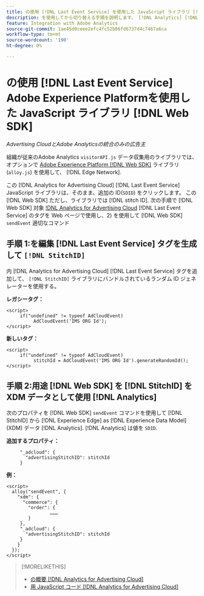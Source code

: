 ```yaml
---
title: の使用 [!DNL Last Event Service] を使用した JavaScript ライブラリ [!DNL Web SDK]
description: を使用してから切り替える手順を説明します。 [!DNL Analytics] [!DNL visitorAPI] library to the [!DNL Experience Platform] [!DNL Web SDK] library for your [!DNL Analytics for Advertising Cloud] 実装。
feature: Integration with Adobe Analytics
source-git-commit: 1ae45d0ceee2efc4fc52b86fd6737d4c7467a6ca
workflow-type: tm+mt
source-wordcount: '190'
ht-degree: 0%

---
```


# の使用 [!DNL Last Event Service] Adobe Experience Platformを使用した JavaScript ライブラリ [!DNL Web SDK]

*Advertising CloudとAdobe Analyticsの統合のみの広告主*

組織が従来のAdobe Analytics `visitorAPI.js` データ収集用のライブラリでは、オプションで [Adobe Experience Platform [!DNL Web SDK]](https://experienceleague.adobe.com/docs/experience-platform/edge/home.html) ライブラリ (`alloy.js`) を使用して、 [!DNL Edge Network].

この [!DNL Analytics for Advertising Cloud] [!DNL Last Event Service] JavaScript ライブラリは、そのまま、追加の ID(`SDID`) をクリックします。 この [!DNL Web SDK] ただし、ライブラリでは [!DNL stitch ID]. 次の手順で [!DNL Web SDK] 対象 [!DNL Analytics for Advertising Cloud](1) [!DNL Last Event Service] のタグを Web ページで使用し、2) を使用して [!DNL Web SDK] `sendEvent` 適切なコマンド

## 手順 1:を編集 [!DNL Last Event Service] タグを生成して `[!DNL StitchID]`

内 [!DNL Analytics for Advertising Cloud] [!DNL Last Event Service] タグを追加して、 `[!DNL StitchID]` ライブラリにバンドルされているランダム ID ジェネレーターを使用する。

**レガシータグ：**

```
<script>
     if("undefined" != typeof AdCloudEvent) 
          AdCloudEvent('IMS ORG Id');
</script>
```

**新しいタグ：**

```
<script>
     if("undefined" != typeof AdCloudEvent) 
          stitchId = AdCloudEvent('IMS ORG Id').generateRandomId();
</script>
```

## 手順 2:用途 [!DNL Web SDK] を [!DNL StitchID] を XDM データとして使用 [!DNL Analytics]

次のプロパティを [!DNL Web SDK] `sendEvent` コマンドを使用して [!DNL StitchID] から [!DNL Experience Edge] as [!DNL Experience Data Model] (XDM) データ [!DNL Analytics].<!-- The library will send the StitchID to [!DNL Experience Edge] as `[_adcloud.advertisingStitchID](https://github.com/adobe/xdm/blob/master/docs/reference/adobe/experience/adcloud/stitch.schema.md)`. --> [!DNL Analytics] は値を `SDID`.

**追加するプロパティ：**

```
     "_adcloud": {
       "advertisingStitchID": stitchId
     }
```

**例：**

```
<script>
  alloy("sendEvent", {
    "xdm": {
      "commerce": {
        "order": {
                ………
        }
     },
     "_adcloud": {
       "advertisingStitchID": stitchId
     }
    }
  });
</script>
```

>[!MORELIKETHIS]
>
>* [の概要 [!DNL Analytics for Advertising Cloud]](overview.md)
>* [用 JavaScript コード [!DNL Analytics for Advertising Cloud]](/help/integrations/analytics/javascript.md)

